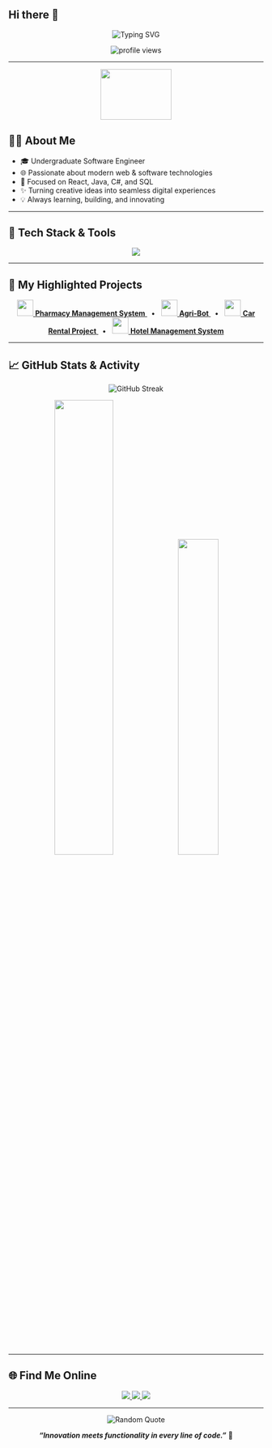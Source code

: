 ## Hi there 👋

<!-- Profile README for Mihiranga Rathnayake -->

<p align="center">
  <img src="https://readme-typing-svg.demolab.com?font=Fira+Code&size=32&duration=3000&pause=800&color=06C6D3&center=true&vCenter=true&width=650&lines=Hi%2C+I'm+Mihiranga+Rathnayake!;Undergraduate+Software+Engineer;React+%7C+Java+%7C+C%23+%7C+SQL;Crafting+Tomorrow's+Interfaces+Today+%F0%9F%9A%80" alt="Typing SVG" />
</p>

<div align="center">
  <img src="https://komarev.com/ghpvc/?username=MihirangaRathnayake&label=PROFILE+VIEWS&color=06C6D3&style=flat-square" alt="profile views"/>
</div>

---

<div align="center">
  <img src="https://media.giphy.com/media/du3J3cXyzhj75IOgvA/giphy.gif" width="140" height="100"/>
</div>

## 🧑‍💻 About Me

- 🎓 Undergraduate Software Engineer
- 🌐 Passionate about modern web & software technologies
- 🎯 Focused on React, Java, C#, and SQL
- ✨ Turning creative ideas into seamless digital experiences
- 💡 Always learning, building, and innovating

---

## 🚀 Tech Stack & Tools

<p align="center">
  <img src="https://skillicons.dev/icons?i=react,java,cs,postgresql,html,css,js,git,github,figma&perline=8" />
</p>

---

## 🌟 My Highlighted Projects

<p align="center">
  <a href="https://github.com/MihirangaRathnayake/pharmacy-management-system">
    <img src="https://img.icons8.com/color/48/pharmacy-shop.png" width="32"/> <b>Pharmacy Management System</b>
  </a> &nbsp; • &nbsp;
  <a href="https://github.com/MihirangaRathnayake/Agri-bot">
    <img src="https://img.icons8.com/color/48/robot-2.png" width="32"/> <b>Agri-Bot</b>
  </a> &nbsp; • &nbsp;
  <a href="https://github.com/MihirangaRathnayake/car-rental-project">
    <img src="https://img.icons8.com/color/48/car.png" width="32"/> <b>Car Rental Project</b>
  </a> &nbsp; • &nbsp;
  <a href="https://github.com/MihirangaRathnayake/hotel-management-system">
    <img src="https://img.icons8.com/color/48/hotel.png" width="32"/> <b>Hotel Management System</b>
  </a>
</p>

---

## 📈 GitHub Stats & Activity

<p align="center">
  <img src="https://github-readme-streak-stats.herokuapp.com?user=MihirangaRathnayake&theme=react&date_format=M%20j%5B%2C%20Y%5D" alt="GitHub Streak" />
</p>
<p align="center">
  <img src="https://github-readme-stats.vercel.app/api?username=MihirangaRathnayake&show_icons=true&theme=react&hide_border=true" width="48%">
  <img src="https://github-readme-stats.vercel.app/api/top-langs/?username=MihirangaRathnayake&layout=compact&theme=react&hide_border=true" width="40%">
</p>

---

## 🌐 Find Me Online

<p align="center">
  <a href="https://linkedin.com/in/mihiranga-rathnayake-06a911302" target="_blank">
    <img src="https://img.shields.io/badge/LinkedIn-06C6D3?style=for-the-badge&logo=linkedin&logoColor=white"/>
  </a>
  <a href="mailto:mihirangarathnayake2006@gmail.com">
    <img src="https://img.shields.io/badge/Gmail-FF4C60?style=for-the-badge&logo=gmail&logoColor=white"/>
  </a>
  <a href="https://my-portfolio-nvl9h.sevalla.app/homepage-creative-technologist-portfolio-" target="_blank">
    <img src="https://img.shields.io/badge/Portfolio-00BFAE?style=for-the-badge&logo=internet-explorer&logoColor=white"/>
  </a>
</p>

---

<p align="center">
  <img src="https://quotes-github-readme.vercel.app/api?type=horizontal&theme=merko" alt="Random Quote" />
</p>

<p align="center">
  <b><i>“Innovation meets functionality in every line of code.”</i></b> 🚀
</p>
